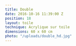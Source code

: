 ```yaml
---
title: Double
date: 2016-10-16 11:39:00 Z
position: 18
layout: toile
technique: Acrylique sur toile
dimensions: 60 x 60 cm
photo: "/uploads/double_hd.jpg"
---
```


